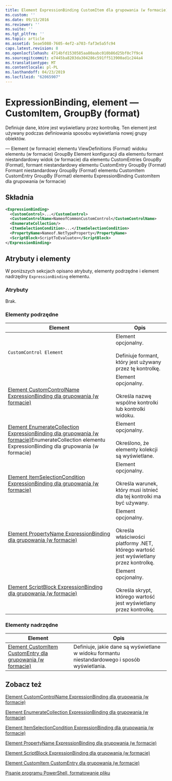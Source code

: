 ```yaml
---
title: Element ExpressionBinding CustomItem dla grupowania (w formacie) | Dokumentacja firmy Microsoft
ms.custom: ''
ms.date: 09/13/2016
ms.reviewer: ''
ms.suite: ''
ms.tgt_pltfrm: ''
ms.topic: article
ms.assetid: 5eae5088-7605-4ef2-a703-faf3e5a5fc94
caps.latest.revision: 8
ms.openlocfilehash: 4714bfd1530585aa80aabc010b86d25bf0c7f9c4
ms.sourcegitcommit: e7445ba8203da304286c591ff513900ad1c244a4
ms.translationtype: MT
ms.contentlocale: pl-PL
ms.lasthandoff: 04/23/2019
ms.locfileid: "62065907"
---
```

# <a name="expressionbinding-element-for-customitem-for-groupby-format"></a>ExpressionBinding, element — CustomItem, GroupBy (format)

Definiuje dane, które jest wyświetlany przez kontrolkę. Ten element jest używany podczas definiowania sposobu wyświetlania nowej grupy obiektów.

— Element (w formacie) elementu ViewDefinitions (Format) widoku elementu (w formacie) GroupBy Element konfiguracji dla elementu formant niestandardowy widok (w formacie) dla elementu CustomEntries GroupBy (Format), formant niestandardowy elementu CustomEntry GroupBy (Format) Formant niestandardowy GroupBy (Format) elementu CustomItem CustomEntry GroupBy (Format) elementu ExpressionBinding CustomItem dla grupowania (w formacie)

## <a name="syntax"></a>Składnia

```xml
<ExpressionBinding>
  <CustomControl>...</CustomControl>
  <CustomControlName>NameofCommonCustomControl</CustomControlName>
  <EnumerateCollection/>
  <ItemSelectionCondition>...</ItemSelectionCondition>
  <PropertyName>Nameof.NetTypeProperty</PropertyName>
  <ScriptBlock>ScriptToEvaluate></ScriptBlock>
</ExpressionBinding>
```

## <a name="attributes-and-elements"></a>Atrybuty i elementy

W poniższych sekcjach opisano atrybuty, elementy podrzędne i element nadrzędny `ExpressionBinding` elementu.

### <a name="attributes"></a>Atrybuty

Brak.

### <a name="child-elements"></a>Elementy podrzędne

|Element|Opis|
|-------------|-----------------|
|`CustomControl Element`|Element opcjonalny.<br /><br /> Definiuje formant, który jest używany przez tę kontrolkę.|
|[Element CustomControlName ExpressionBinding dla grupowania (w formacie)](./customcontrolname-element-for-expressionbinding-for-groupby-format.md)|Element opcjonalny.<br /><br /> Określa nazwę wspólne kontrolki lub kontrolki widoku.|
|[Element EnumerateCollection ExpressionBinding dla grupowania (w formacie)](./enumeratecollection-element-for-expressionbinding-for-groupby-format.md)EnumerateCollection elementu ExpressionBinding dla grupowania (w formacie)|Element opcjonalny.<br /><br /> Określono, że elementy kolekcji są wyświetlane.|
|[Element ItemSelectionCondition ExpressionBinding dla grupowania (w formacie)](./itemselectioncondition-element-for-expressionbinding-for-groupby-format.md)|Element opcjonalny.<br /><br /> Określa warunek, który musi istnieć dla tej kontrolki ma być używany.|
|[Element PropertyName ExpressionBinding dla grupowania (w formacie)](./propertyname-element-for-expressionbinding-for-groupby-format.md)|Element opcjonalny.<br /><br /> Określa właściwości platformy .NET, którego wartość jest wyświetlany przez kontrolkę.|
|[Element ScriptBlock ExpressionBinding dla grupowania (w formacie)](./scriptblock-element-for-expressionbinding-for-groupby-format.md)|Element opcjonalny.<br /><br /> Określa skrypt, którego wartość jest wyświetlany przez kontrolkę.|

### <a name="parent-elements"></a>Elementy nadrzędne

|Element|Opis|
|-------------|-----------------|
|[Element CustomItem CustomEntry dla grupowania (w formacie)](./customitem-element-for-customentry-for-groupby-format.md)|Definiuje, jakie dane są wyświetlane w widoku formantu niestandardowego i sposób wyświetlania.|

## <a name="see-also"></a>Zobacz też

[Element CustomControlName ExpressionBinding dla grupowania (w formacie)](./customcontrolname-element-for-expressionbinding-for-groupby-format.md)

[Element EnumerateCollection ExpressionBinding dla grupowania (w formacie)](./enumeratecollection-element-for-expressionbinding-for-groupby-format.md)

[Element ItemSelectionCondition ExpressionBinding dla grupowania (w formacie)](./itemselectioncondition-element-for-expressionbinding-for-groupby-format.md)

[Element PropertyName ExpressionBinding dla grupowania (w formacie)](./propertyname-element-for-expressionbinding-for-groupby-format.md)

[Element ScriptBlock ExpressionBinding dla grupowania (w formacie)](./scriptblock-element-for-expressionbinding-for-groupby-format.md)

[Element CustomItem CustomEntry dla grupowania (w formacie)](./customitem-element-for-customentry-for-groupby-format.md)

[Pisanie programu PowerShell, formatowanie pliku](./writing-a-powershell-formatting-file.md)
